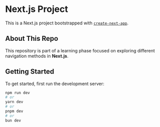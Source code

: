 # Next.js Project

This is a Next.js project bootstrapped with [`create-next-app`](https://github.com/vercel/next.js/tree/canary/packages/create-next-app).

## About This Repo

This repository is part of a learning phase focused on exploring different navigation methods in **Next.js**.

## Getting Started

To get started, first run the development server:

```bash
npm run dev
# or
yarn dev
# or
pnpm dev
# or
bun dev
